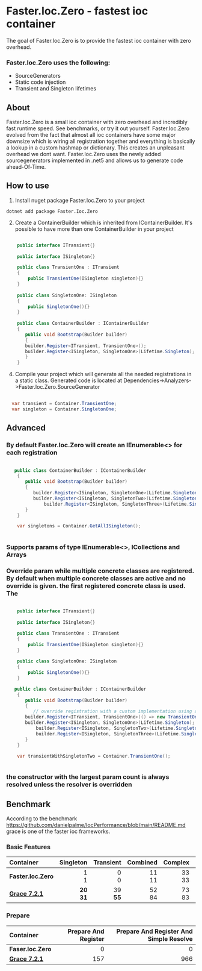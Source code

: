 # Faster.Ioc.Zero - fastest ioc container

The goal of Faster.Ioc.Zero is to provide the fastest ioc container with zero overhead.

 ### Faster.Ioc.Zero uses the following:
   - SourceGenerators
   - Static code injection
   - Transient and Singleton lifetimes

## About

Faster.Ioc.Zero is a small ioc container with zero overhead and incredibly fast runtime speed. See benchmarks, or try it out yourself. Faster.Ioc.Zero evolved from the fact that almost all ioc containers have some major downsize which is wiring all registration together and everything is basically a lookup in a custom hashmap or dictionary. This creates an unpleasant overhead we dont want.
Faster.Ioc.Zero uses the newly added sourcegenerators implemented in .net5 and allows us to generate code ahead-Of-Time.

## How to use

1. Install nuget package Faster.Ioc.Zero to your project
```
dotnet add package Faster.Ioc.Zero
```

2. Create a ContainerBuilder which is inherited from IContainerBuilder. It's possible to have more than one ContainerBuilder in your project

``` cs

    public interface ITransient{}
	
    public interface ISingleton{}

    public class TransientOne : ITransient
    { 
        public TransientOne(ISingleton singleton){}
    }
	
	public class SingletonOne: ISingleton
	{	
		public SingletonOne(){}
	}
	
    public class ContainerBuilder : IContainerBuilder
    {
       public void Bootstrap(Builder builder)
       {
	   builder.Register<ITransient, TransientOne>();
	   builder.Register<ISingleton, SingletonOne>(Lifetime.Singleton);
       }
    }
```

4. Compile your project which will generate all the needed registrations in a static class. Generated code is located at Dependencies->Analyzers->Faster.Ioc.Zero.SourceGenerator
``` cs 
  
  var transient = Container.TransientOne;
  var singleton = Container.SingletonOne;
```

 ## Advanced
    
  ### By default Faster.Ioc.Zero will create an IEnumerable<> for each registration
```C#

   public class ContainerBuilder : IContainerBuilder
    {
       public void Bootstrap(Builder builder)
       {
	      builder.Register<ISingleton, SingletonOne>(Lifetime.Singleton);
	      builder.Register<ISingleton, SingletonTwo>(Lifetime.Singleton);
              builder.Register<ISingleton, SingletonThree>(Lifetime.Singleton);
       }
    }

	var singletons = Container.GetAllISingleton();
    
``` 
### Supports params of type IEnumerable<>, ICollections and Arrays 
### Override param while multiple concrete classes are registered. By default when multiple concrete classes are active and no override is given. the first registered concrete class is used. The 

```C#

    public interface ITransient{}
	
	public interface ISingleton{}

    public class TransientOne : ITransient
    { 
        public TransientOne(ISingleton singleton){}
    }
	
	public class SingletonOne: ISingleton
	{	
		public SingletonOne(){}
	}

   public class ContainerBuilder : IContainerBuilder
    {
       public void Bootstrap(Builder builder)
       {
	      // override registration with a custom implementation using a different concrete type
	   builder.Register<ITransient, TransientOne>(() => new TransientOne(new SingletonTwo()) );
	   builder.Register<ISingleton, SingletonOne>(Lifetime.Singleton);
           builder.Register<ISingleton, SingletonTwo>(Lifetime.Singleton);
           builder.Register<ISingleton, SingletonThree>(Lifetime.Singleton);
       }
    }

	var transientWithSingletonTwo = Container.TransientOne();
    
```
### the constructor with the largest param count is always resolved unless the resolver is overridden

## Benchmark

According to the benchmark https://github.com/danielpalme/IocPerformance/blob/main/README.md grace is one of the faster ioc frameworks. 

### Basic Features
|**Container**|**Singleton**|**Transient**|**Combined**|**Complex**|**Generics**|**IEnumerable**|
|:------------|------------:|------------:|-----------:|----------:|-----------:|--------------:|
|**Faster.Ioc.Zero**|1<br/>1|0<br/>0|11<br/>11|33<br/>33||10<br/>10|
|**[Grace 7.2.1](https://github.com/ipjohnson/Grace)**|**20**<br/>**31**|39<br/>**55**|52<br/>84|73<br/>83|50<br/>80|250<br/>210|

### Prepare
|**Container**|**Prepare And Register**|**Prepare And Register And Simple Resolve**|
|:------------|-----------------------:|------------------------------------------:|
|**Faser.Ioc.Zero**|0<br/>|0<br/>|
|**[Grace 7.2.1](https://github.com/ipjohnson/Grace)**|157<br/>|966<br/>|
